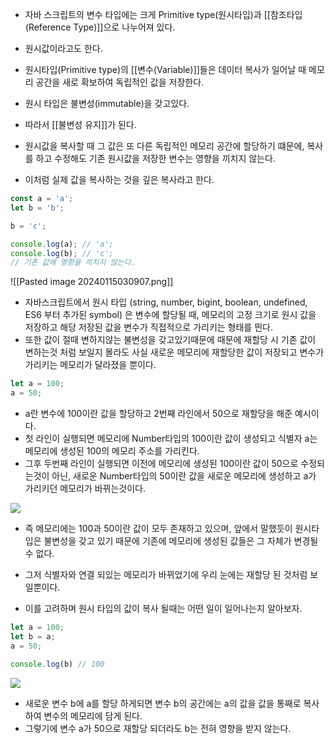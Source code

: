
- 자바 스크립트의 변수 타입에는 크게 Primitive type(원시타입)과 [[참조타입(Reference Type)]]으로 나누어져 있다. 
- 원시값이라고도 한다.

- 원시타입(Primitive type)의 [[변수(Variable)]]들은 데이터 복사가 일어날 때 메모리 공간을 새로 확보하여 독립적인 값을 저장한다. 
- 원시 타입은 불변성(immutable)을 갖고있다.
- 따라서 [[불변성 유지]]가 된다.

- 원시값을 복사할 때 그 값은 또 다른 독립적인 메모리 공간에 할당하기 떄문에, 복사를 하고 수정해도 기존 원시값을 저장한 변수는 영향을 끼치지 않는다.
- 이처럼 실제 값을 복사하는 것을 깊은 복사라고 한다.

```js
const a = 'a';
let b = 'b';

b = 'c';

console.log(a); // 'a';
console.log(b); // 'c';
// 기존 값에 영향을 끼치지 않는다.
```


![[Pasted image 20240115030907.png]]

- 자바스크립트에서 원시 타입 (string, number, bigint, boolean, undefined, ES6 부터 추가된 symbol) 은 변수에 할당될 때, 메모리의 고정 크기로 원시 값을 저장하고 해당 저장된 값을 변수가 직접적으로 가리키는 형태를 띈다. 
- 또한 값이 절때 변하지않는 불변성을 갖고있기때문에 때문에 재할당 시 기존 값이 변하는것 처럼 보일지 몰라도 사실 새로운 메모리에 재할당한 값이 저장되고 변수가 가리키는 메모리가 달라졌을 뿐이다.


```jsx
let a = 100;
a = 50;
```

- a란 변수에 100이란 값을 할당하고 2번째 라인에서 50으로 재할당을 해준 예시이다. 
- 첫 라인이 실행되면 메모리에 Number타입의 100이란 값이 생성되고 식별자 a는 메모리에 생성된 100의 메모리 주소를 가리킨다.
- 그후 두번째 라인이 실행되면 이전에 메모리에 생성된 100이란 값이 50으로 수정되는것이 아닌, 새로운 Number타입의 50이란 값을 새로운 메모리에 생성하고 a가 가리키던 메모리가 바뀌는것이다.  

![](https://velog.velcdn.com/images%2Fnomadhash%2Fpost%2F5e197937-108e-4f9c-8be8-0c8c04d3fe8e%2F%E1%84%89%E1%85%B3%E1%84%8F%E1%85%B3%E1%84%85%E1%85%B5%E1%86%AB%E1%84%89%E1%85%A3%E1%86%BA%202020-09-16%20%E1%84%8B%E1%85%A9%E1%84%92%E1%85%AE%207.02.57.png)

- 즉 메모리에는 100과 50이란 값이 모두 존재하고 있으며, 앞에서 말했듯이 원시타입은 불변성을 갖고 있기 때문에 기존에 메모리에 생성된 값들은 그 자체가 변경될 수 없다. 
- 그저 식별자와 연결 되있는 메모리가 바뀌었기에 우리 눈에는 재할당 된 것처럼 보일뿐이다.

- 이를 고려하며 원시 타입의 값이 복사 될때는 어떤 일이 일어나는지 알아보자.

```jsx
let a = 100;
let b = a;
a = 50;

console.log(b) // 100
```

![](https://velog.velcdn.com/images%2Fnomadhash%2Fpost%2F4c48d687-2e50-42d0-a72a-28058f114cd1%2F%E1%84%89%E1%85%B3%E1%84%8F%E1%85%B3%E1%84%85%E1%85%B5%E1%86%AB%E1%84%89%E1%85%A3%E1%86%BA%202020-09-18%20%E1%84%8B%E1%85%A9%E1%84%92%E1%85%AE%204.01.34.png)

- 새로운 변수 b에 a를 할당 하게되면 변수 b의 공간에는 a의 값을 값을 통째로 복사하여 변수의 메모리에 담게 된다. 
- 그렇기에 변수 a가 50으로 재할당 되더라도 b는 전혀 영향을 받지 않는다.
